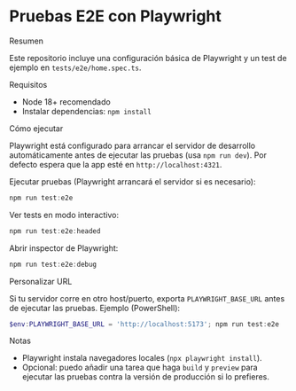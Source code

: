 # Pruebas E2E con Playwright

Resumen

Este repositorio incluye una configuración básica de Playwright y un test de ejemplo en `tests/e2e/home.spec.ts`.

Requisitos

- Node 18+ recomendado
- Instalar dependencias: `npm install`

Cómo ejecutar

Playwright está configurado para arrancar el servidor de desarrollo automáticamente antes de ejecutar las pruebas (usa `npm run dev`). Por defecto espera que la app esté en `http://localhost:4321`.

Ejecutar pruebas (Playwright arrancará el servidor si es necesario):

```powershell
npm run test:e2e
```

Ver tests en modo interactivo:

```powershell
npm run test:e2e:headed
```

Abrir inspector de Playwright:

```powershell
npm run test:e2e:debug
```

Personalizar URL

Si tu servidor corre en otro host/puerto, exporta `PLAYWRIGHT_BASE_URL` antes de ejecutar las pruebas. Ejemplo (PowerShell):

```powershell
$env:PLAYWRIGHT_BASE_URL = 'http://localhost:5173'; npm run test:e2e
```

Notas

- Playwright instala navegadores locales (`npx playwright install`).
- Opcional: puedo añadir una tarea que haga `build` y `preview` para ejecutar las pruebas contra la versión de producción si lo prefieres.

